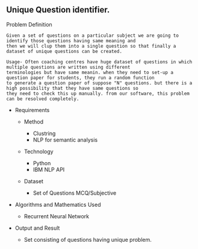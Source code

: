 ## Unique Question identifier.


Problem Definition
```text
Given a set of questions on a particular subject we are going to identify those questions having same meaning and 
then we will clup them into a single question so that finally a dataset of unique questions can be created.
  
Usage- Often coaching centres have huge dataset of questions in which multiple questions are written using different
terminologies but have same meanin. when they need to set-up a question paper for students, they run a random function
to generate a question paper of suppose "N" questions. but there is a high possibility that they have same questions so 
they need to check this up manually. from our software, this problem can be resolved completely.
```

* Requirements
	* Method
		* Clustring
		* NLP for semantic analysis

	* Technology
		* Python
		* IBM NLP API

	* Dataset
		* Set of Questions MCQ/Subjective

* Algorithms and Mathematics Used
	* Recurrent Neural Network


* Output and Result
	* Set consisting of questions having unique problem.
